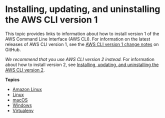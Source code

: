 # Installing, updating, and uninstalling the AWS CLI version 1<a name="install-cliv1"></a>

This topic provides links to information about how to install version 1 of the AWS Command Line Interface \(AWS CLI\)\. For information on the latest releases of AWS CLI version 1, see the [AWS CLI version 1 change notes](https://github.com/aws/aws-cli/blob/develop/CHANGELOG.rst) on GitHub\.

*We recommend that you use AWS CLI version 2 instead\.* For information about how to install version 2, see [Installing, updating, and uninstalling the AWS CLI version 2](install-cliv2.md)\.

**Topics**
+ [Amazon Linux](install-linux-al2017.md)
+ [Linux](install-linux.md)
+ [macOS](install-macos.md)
+ [Windows](install-windows.md)
+ [Virtualenv](install-virtualenv.md)